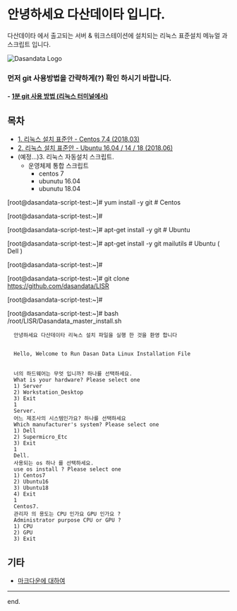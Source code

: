 # 안녕하세요 다산데이타 입니다.  
다산데이타 에서 출고되는 서버 & 워크스테이션에 설치되는 리눅스 표준설치 메뉴얼 과 스크립트 입니다.  

![Dasandata Logo](http://www.dasandata.co.kr/dasanlogo.jpg)

### 먼저 git 사용방법을 간략하게(?) 확인 하시기 바랍니다.    
#### - [1분 git 사용 방법 (리눅스 터미널에서)][how-to-git]  
[how-to-git]:https://github.com/dasandata/LISR/blob/master/how-to-git.md


## 목차
- [1. 리눅스 설치 표준안 - Centos 7.4 (2018.03)][centos7]  
- [2. 리눅스 설치 표준안 - Ubuntu 16.04 / 14 / 18 (2018.06)][ubuntu]  
- (예정...)3. 리눅스 자동설치 스크립트.
  - 운영체제 통합 스크립트
      - centos 7
      - ubunutu 16.04
      - ubunutu 18.04


[root@dasandata-script-test:~]#  yum install -y git  # Centos

[root@dasandata-script-test:~]#

[root@dasandata-script-test:~]# apt-get install -y git # Ubuntu

[root@dasandata-script-test:~]# apt-get install -y git mailutils  # Ubuntu ( Dell )

[root@dasandata-script-test:~]#

[root@dasandata-script-test:~]# git clone https://github.com/dasandata/LISR

[root@dasandata-script-test:~]#

[root@dasandata-script-test:~]# bash /root/LISR/Dasandata_master_install.sh

      안녕하세요 다산데이타 리눅스 설치 파일을 실행 한 것을 환영 합니다


      Hello, Welcome to Run Dasan Data Linux Installation File


      너의 하드웨어는 무엇 입니까? 하나를 선택하세요.
      What is your hardware? Please select one
      1) Server
      2) Workstation_Desktop
      3) Exit
      1
      Server.
      어느 제조사의 시스템인가요? 하나를 선택하세요
      Which manufacturer's system? Please select one
      1) Dell
      2) Supermicro_Etc
      3) Exit
      1
      Dell.
      사용되는 os 하나 를 선택하세요.
      use os install ? Please select one
      1) Centos7
      2) Ubuntu16
      3) Ubuntu18
      4) Exit
      1
      Centos7.
      관리자 의 용도는 CPU 인가요 GPU 인가요 ?
      Administrator purpose CPU or GPU ?
      1) CPU
      2) GPU
      3) Exit





## 기타
- [마크다운에 대하여][markdown]
***

end.

[centos7]: https://github.com/dasandata/LISR/blob/master/CentOS7/Standard_Install_CentOS_7.md  
[ubuntu]: https://github.com/dasandata/LISR/blob/master/Ubuntu16/Standard_Install_Ubuntu.md  
[markdown]: https://github.com/dasandata/LISR/blob/master/makrdown.md

